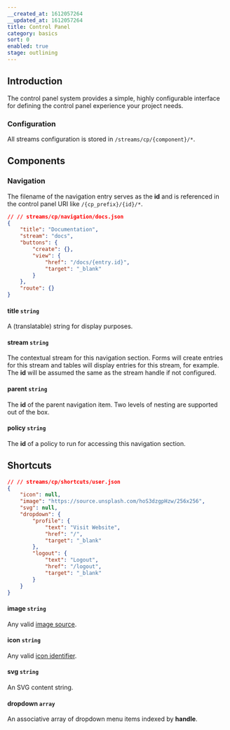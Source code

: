 ```yaml
---
__created_at: 1612057264
__updated_at: 1612057264
title: Control Panel
category: basics
sort: 0
enabled: true
stage: outlining
---
```

## Introduction

The control panel system provides a simple, highly configurable interface for defining the control panel experience your project needs.

### Configuration

All streams configuration is stored in `/streams/cp/{component}/*`.

## Components

### Navigation

The filename of the navigation entry serves as the **id** and is referenced in the control panel URI like `/{cp_prefix}/{id}/*`.

```json
// // streams/cp/navigation/docs.json
{
    "title": "Documentation",
    "stream": "docs",
    "buttons": {
        "create": {},
        "view": {
            "href": "/docs/{entry.id}",
            "target": "_blank"
        }
    },
    "route": {}
}
```

#### title `string`

A (translatable) string for display purposes.

#### stream `string`

The contextual stream for this navigation section. Forms will create entries for this stream and tables will display entries for this stream, for example. The **id** will be assumed the same as the stream handle if not configured.

#### parent `string`

The **id** of the parent navigation item. Two levels of nesting are supported out of the box.

#### policy `string`

The **id** of a policy to run for accessing this navigation section.

## Shortcuts

```json
// // streams/cp/shortcuts/user.json
{
    "icon": null,
    "image": "https://source.unsplash.com/hoS3dzgpHzw/256x256",
    "svg": null,
    "dropdown": {
        "profile": {
            "text": "Visit Website",
            "href": "/",
            "target": "_blank"
        },
        "logout": {
            "text": "Logout",
            "href": "/logout",
            "target": "_blank"
        }
    }
}
```

#### image `string`

Any valid [image source](../core/images#image-sources).

#### icon `string`

Any valid [icon identifier](icons).

#### svg `string`

An SVG content string.

#### dropdown `array`

An associative array of dropdown menu items indexed by **handle**.
